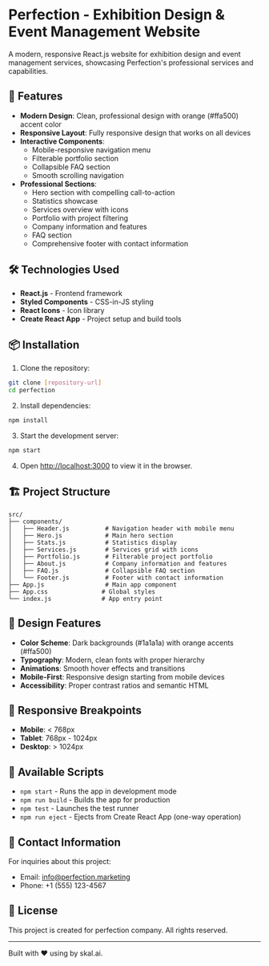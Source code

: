 # Perfection - Exhibition Design & Event Management Website

A modern, responsive React.js website for exhibition design and event management services, showcasing Perfection's professional services and capabilities.

## 🚀 Features

- **Modern Design**: Clean, professional design with orange (#ffa500) accent color
- **Responsive Layout**: Fully responsive design that works on all devices
- **Interactive Components**: 
  - Mobile-responsive navigation menu
  - Filterable portfolio section
  - Collapsible FAQ section
  - Smooth scrolling navigation
- **Professional Sections**:
  - Hero section with compelling call-to-action
  - Statistics showcase
  - Services overview with icons
  - Portfolio with project filtering
  - Company information and features
  - FAQ section
  - Comprehensive footer with contact information

## 🛠️ Technologies Used

- **React.js** - Frontend framework
- **Styled Components** - CSS-in-JS styling
- **React Icons** - Icon library
- **Create React App** - Project setup and build tools

## 📦 Installation

1. Clone the repository:
```bash
git clone [repository-url]
cd perfection
```

2. Install dependencies:
```bash
npm install
```

3. Start the development server:
```bash
npm start
```

4. Open [http://localhost:3000](http://localhost:3000) to view it in the browser.

## 🏗️ Project Structure

```
src/
├── components/
│   ├── Header.js          # Navigation header with mobile menu
│   ├── Hero.js            # Main hero section
│   ├── Stats.js           # Statistics display
│   ├── Services.js        # Services grid with icons
│   ├── Portfolio.js       # Filterable project portfolio
│   ├── About.js           # Company information and features
│   ├── FAQ.js             # Collapsible FAQ section
│   └── Footer.js          # Footer with contact information
├── App.js                 # Main app component
├── App.css               # Global styles
└── index.js              # App entry point
```

## 🎨 Design Features

- **Color Scheme**: Dark backgrounds (#1a1a1a) with orange accents (#ffa500)
- **Typography**: Modern, clean fonts with proper hierarchy
- **Animations**: Smooth hover effects and transitions
- **Mobile-First**: Responsive design starting from mobile devices
- **Accessibility**: Proper contrast ratios and semantic HTML

## 📱 Responsive Breakpoints

- **Mobile**: < 768px
- **Tablet**: 768px - 1024px
- **Desktop**: > 1024px

## 🚀 Available Scripts

- `npm start` - Runs the app in development mode
- `npm run build` - Builds the app for production
- `npm test` - Launches the test runner
- `npm run eject` - Ejects from Create React App (one-way operation)

## 📧 Contact Information

For inquiries about this project:
- Email: info@perfection.marketing
- Phone: +1 (555) 123-4567

## 📄 License

This project is created for perfection company. All rights reserved.

---

Built with ❤️ using by skal.ai.
